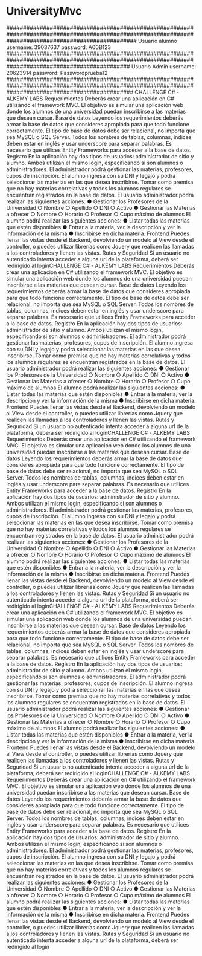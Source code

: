 # UniversityMvc
#######################################################################################################################################################
Usuario alumno 
username: 39037637
password: A00B123
#####################################################################################################################################################
Usuario Admin
username: 20623914
password: Passwordprueba12
######################################################################################################################################################
CHALLENGE C# - ALKEMY LABS
Requerimientos
Deberás crear una aplicación en C# utilizando el framework MVC. El objetivo es simular
una aplicación web donde los alumnos de una universidad puedan inscribirse a las
materias que desean cursar.
Base de datos
Leyendo los requerimientos deberás armar la base de datos que consideres apropiada
para que todo funcione correctamente. El tipo de base de datos debe ser relacional, no
importa que sea MySQL o SQL Server. Todos los nombres de tablas, columnas, índices
deben estar en inglés y usar underscore para separar palabras.
Es necesario que utilices Entity Frameworks para acceder a la base de datos.
Registro
En la aplicación hay dos tipos de usuarios: administrador de sitio y alumno.
Ambos utilizan el mismo login, especificando si son alumnos o administradores.
El administrador podrá gestionar las materias, profesores, cupos de inscripción.
El alumno ingresa con su DNI y legajo y podrá seleccionar las materias en las que desea
inscribirse. Tomar como premisa que no hay materias correlativas y todos los alumnos
regulares se encuentran registrados en la base de datos.
El usuario administrador podrá realizar las siguientes acciones:
● Gestionar los Profesores de la Universidad
○ Nombre
○ Apellido
○ DNI
○ Activo
● Gestionar las Materias a ofrecer
○ Nombre
○ Horario
○ Profesor
○ Cupo máximo de alumnos
El alumno podrá realizar las siguientes acciones:
● Listar todas las materias que estén disponibles
● Entrar a la materia, ver la descripción y ver la información de la misma
● Inscribirse en dicha materia.
Frontend
Puedes llenar las vistas desde el Backend, devolviendo un modelo al View desde el
controller, o puedes utilizar librerías como Jquery que realicen las llamadas a los
controladores y llenen las vistas.
Rutas y Seguridad
Si un usuario no autenticado intenta acceder a alguna url de la plataforma, deberá ser
redirigido al loginCHALLENGE C# - ALKEMY LABS
Requerimientos
Deberás crear una aplicación en C# utilizando el framework MVC. El objetivo es simular
una aplicación web donde los alumnos de una universidad puedan inscribirse a las
materias que desean cursar.
Base de datos
Leyendo los requerimientos deberás armar la base de datos que consideres apropiada
para que todo funcione correctamente. El tipo de base de datos debe ser relacional, no
importa que sea MySQL o SQL Server. Todos los nombres de tablas, columnas, índices
deben estar en inglés y usar underscore para separar palabras.
Es necesario que utilices Entity Frameworks para acceder a la base de datos.
Registro
En la aplicación hay dos tipos de usuarios: administrador de sitio y alumno.
Ambos utilizan el mismo login, especificando si son alumnos o administradores.
El administrador podrá gestionar las materias, profesores, cupos de inscripción.
El alumno ingresa con su DNI y legajo y podrá seleccionar las materias en las que desea
inscribirse. Tomar como premisa que no hay materias correlativas y todos los alumnos
regulares se encuentran registrados en la base de datos.
El usuario administrador podrá realizar las siguientes acciones:
● Gestionar los Profesores de la Universidad
○ Nombre
○ Apellido
○ DNI
○ Activo
● Gestionar las Materias a ofrecer
○ Nombre
○ Horario
○ Profesor
○ Cupo máximo de alumnos
El alumno podrá realizar las siguientes acciones:
● Listar todas las materias que estén disponibles
● Entrar a la materia, ver la descripción y ver la información de la misma
● Inscribirse en dicha materia.
Frontend
Puedes llenar las vistas desde el Backend, devolviendo un modelo al View desde el
controller, o puedes utilizar librerías como Jquery que realicen las llamadas a los
controladores y llenen las vistas.
Rutas y Seguridad
Si un usuario no autenticado intenta acceder a alguna url de la plataforma, deberá ser
redirigido al loginCHALLENGE C# - ALKEMY LABS
Requerimientos
Deberás crear una aplicación en C# utilizando el framework MVC. El objetivo es simular
una aplicación web donde los alumnos de una universidad puedan inscribirse a las
materias que desean cursar.
Base de datos
Leyendo los requerimientos deberás armar la base de datos que consideres apropiada
para que todo funcione correctamente. El tipo de base de datos debe ser relacional, no
importa que sea MySQL o SQL Server. Todos los nombres de tablas, columnas, índices
deben estar en inglés y usar underscore para separar palabras.
Es necesario que utilices Entity Frameworks para acceder a la base de datos.
Registro
En la aplicación hay dos tipos de usuarios: administrador de sitio y alumno.
Ambos utilizan el mismo login, especificando si son alumnos o administradores.
El administrador podrá gestionar las materias, profesores, cupos de inscripción.
El alumno ingresa con su DNI y legajo y podrá seleccionar las materias en las que desea
inscribirse. Tomar como premisa que no hay materias correlativas y todos los alumnos
regulares se encuentran registrados en la base de datos.
El usuario administrador podrá realizar las siguientes acciones:
● Gestionar los Profesores de la Universidad
○ Nombre
○ Apellido
○ DNI
○ Activo
● Gestionar las Materias a ofrecer
○ Nombre
○ Horario
○ Profesor
○ Cupo máximo de alumnos
El alumno podrá realizar las siguientes acciones:
● Listar todas las materias que estén disponibles
● Entrar a la materia, ver la descripción y ver la información de la misma
● Inscribirse en dicha materia.
Frontend
Puedes llenar las vistas desde el Backend, devolviendo un modelo al View desde el
controller, o puedes utilizar librerías como Jquery que realicen las llamadas a los
controladores y llenen las vistas.
Rutas y Seguridad
Si un usuario no autenticado intenta acceder a alguna url de la plataforma, deberá ser
redirigido al loginCHALLENGE C# - ALKEMY LABS
Requerimientos
Deberás crear una aplicación en C# utilizando el framework MVC. El objetivo es simular
una aplicación web donde los alumnos de una universidad puedan inscribirse a las
materias que desean cursar.
Base de datos
Leyendo los requerimientos deberás armar la base de datos que consideres apropiada
para que todo funcione correctamente. El tipo de base de datos debe ser relacional, no
importa que sea MySQL o SQL Server. Todos los nombres de tablas, columnas, índices
deben estar en inglés y usar underscore para separar palabras.
Es necesario que utilices Entity Frameworks para acceder a la base de datos.
Registro
En la aplicación hay dos tipos de usuarios: administrador de sitio y alumno.
Ambos utilizan el mismo login, especificando si son alumnos o administradores.
El administrador podrá gestionar las materias, profesores, cupos de inscripción.
El alumno ingresa con su DNI y legajo y podrá seleccionar las materias en las que desea
inscribirse. Tomar como premisa que no hay materias correlativas y todos los alumnos
regulares se encuentran registrados en la base de datos.
El usuario administrador podrá realizar las siguientes acciones:
● Gestionar los Profesores de la Universidad
○ Nombre
○ Apellido
○ DNI
○ Activo
● Gestionar las Materias a ofrecer
○ Nombre
○ Horario
○ Profesor
○ Cupo máximo de alumnos
El alumno podrá realizar las siguientes acciones:
● Listar todas las materias que estén disponibles
● Entrar a la materia, ver la descripción y ver la información de la misma
● Inscribirse en dicha materia.
Frontend
Puedes llenar las vistas desde el Backend, devolviendo un modelo al View desde el
controller, o puedes utilizar librerías como Jquery que realicen las llamadas a los
controladores y llenen las vistas.
Rutas y Seguridad
Si un usuario no autenticado intenta acceder a alguna url de la plataforma, deberá ser
redirigido al loginCHALLENGE C# - ALKEMY LABS
Requerimientos
Deberás crear una aplicación en C# utilizando el framework MVC. El objetivo es simular
una aplicación web donde los alumnos de una universidad puedan inscribirse a las
materias que desean cursar.
Base de datos
Leyendo los requerimientos deberás armar la base de datos que consideres apropiada
para que todo funcione correctamente. El tipo de base de datos debe ser relacional, no
importa que sea MySQL o SQL Server. Todos los nombres de tablas, columnas, índices
deben estar en inglés y usar underscore para separar palabras.
Es necesario que utilices Entity Frameworks para acceder a la base de datos.
Registro
En la aplicación hay dos tipos de usuarios: administrador de sitio y alumno.
Ambos utilizan el mismo login, especificando si son alumnos o administradores.
El administrador podrá gestionar las materias, profesores, cupos de inscripción.
El alumno ingresa con su DNI y legajo y podrá seleccionar las materias en las que desea
inscribirse. Tomar como premisa que no hay materias correlativas y todos los alumnos
regulares se encuentran registrados en la base de datos.
El usuario administrador podrá realizar las siguientes acciones:
● Gestionar los Profesores de la Universidad
○ Nombre
○ Apellido
○ DNI
○ Activo
● Gestionar las Materias a ofrecer
○ Nombre
○ Horario
○ Profesor
○ Cupo máximo de alumnos
El alumno podrá realizar las siguientes acciones:
● Listar todas las materias que estén disponibles
● Entrar a la materia, ver la descripción y ver la información de la misma
● Inscribirse en dicha materia.
Frontend
Puedes llenar las vistas desde el Backend, devolviendo un modelo al View desde el
controller, o puedes utilizar librerías como Jquery que realicen las llamadas a los
controladores y llenen las vistas.
Rutas y Seguridad
Si un usuario no autenticado intenta acceder a alguna url de la plataforma, deberá ser
redirigido al login
